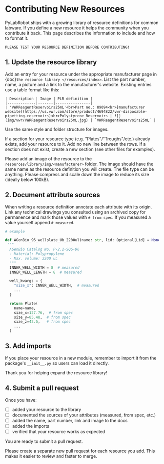 # Contributing New Resources

PyLabRobot ships with a growing library of resource definitions for common labware.
If you define a new resource it helps the community when you contribute it back.
This page describes the information to include and how to format it.

```{attention}
PLEASE TEST YOUR RESOURCE DEFINITION BEFORE CONTRIBUTING!
```

## 1. Update the resource library

Add an entry for your resource under the appropriate manufacturer page in
{doc}`the resource library </resources/index>`.
List the part number, name, a picture and a link to the manufacturer's website.
Existing entries use a table format like this:

```
| Description | Image | PLR definition |
|-------------|-------|----------------|
| 'VWRReagentReservoirs25mL'<br>Part no.: 89094<br>[manufacturer website](https://us.vwr.com/store/product/4694822/vwr-disposable-pipetting-reservoirs)<br>Polystyrene Reservoirs | ![](img/vwr/VWRReagentReservoirs25mL.jpg) | `VWRReagentReservoirs25mL` |
```

Use the same style and folder structure for images.

If a section for your resource type (e.g. "Plates"/"Troughs"/etc.) already exists, add your resource to it. Add no new line between the rows.
If a section does not exist, create a new section (see other files for examples).

Please add an image of the resource to the `resources/library/img/<manufacturer>` folder.
The image should have the same name as the resource definition you will create.
The file type can be anything. Please compress and scale down the image to reduce its size (ideally below 100kB).

## 2. Document attribute sources

When writing a resource definition annotate each attribute with its origin.
Link any technical drawings you consulted using an archived copy for
permanence and mark those values with `# from spec`.
If you measured a value yourself append `# measured`.

````python
# example

def AGenBio_96_wellplate_Ub_2200ul(name: str, lid: Optional[Lid] = None) -> Plate:
 """
  AGenBio Catalog No. P-2.2-SQG-96
  - Material: Polypropylene
  - Max. volume: 2200 uL
  """
  INNER_WELL_WIDTH = 8  # measured
  INNER_WELL_LENGTH = 8  # measured

  well_kwargs = {
    "size_x": INNER_WELL_WIDTH,  # measured
    ...
  }

  return Plate(
    name=name,
    size_x=127.76,  # from spec
    size_y=85.48,  # from spec
    size_z=42.5,   # from spec
    ...
  )
````

## 3. Add imports

If you place your resource in a new module, remember to import it from the
package's `__init__.py` so users can load it directly.

Thank you for helping expand the resource library!

## 4. Submit a pull request

Once you have:
- [ ] added your resource to the library
- [ ] documented the sources of your attributes (measured, from spec, etc.)
- [ ] added the name, part number, link and image to the docs
- [ ] added the imports
- [ ] verified that your resource works as expected

You are ready to submit a pull request.

Please create a separate new pull request for each resource you add.
This makes it easier to review and faster to merge.
